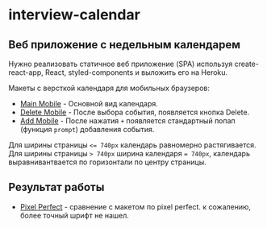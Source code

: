 # interview-calendar

## Веб приложение с недельным календарем
Нужно реализовать статичное веб приложение (SPA) используя create-react-app, React, styled-components и выложить его на Heroku.

Макеты c версткой календаря для мобильных браузеров:

* [Main Mobile](https://github.com/StartikOfficial/interview-calendar/blob/master/hidden-images/1.%20Main%20Mobile%402x.png) - Основной вид календаря.
* [Delete Mobile](https://github.com/StartikOfficial/interview-calendar/blob/master/hidden-images/2.%20Delete%20Mobile@2x.png) - После выбора события, появляется кнопка Delete.
* [Add Mobile](https://github.com/StartikOfficial/interview-calendar/blob/master/hidden-images/3.%20Add%20Mobile@2x.png) - После нажатия `+` появляется стандартный попап (функция `prompt`) добавления события.

Для ширины страницы `<= 740px` календарь равномерно растягивается. Для ширины страницы `> 740px` ширина календаря `= 740px`, календарь выравнивантвается по горизонтали по центру страницы.

## Результат работы
* [Pixel Perfect](https://github.com/StartikOfficial/interview-calendar/blob/master/hidden-images/pixel%20perfect.png) - сравнение с макетом по pixel perfect. к сожалению, более точный шрифт не нашел.
